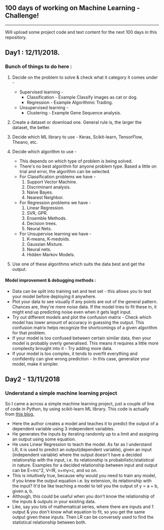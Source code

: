 ## 100 days of working on Machine Learning - Challenge!
____
Will upload some project code and text content for the next 100 days in this repository.
## Day1 : 12/11/2018.
### Bunch of things to do here :

1. Decide on the problem to solve & check what it category it comes under -
    * Supervised learning -
        * Classification - Example Classify images as cat           or dog.
        * Regression - Example Algorithmic Trading.
    * Unsupervised learning -
        * Clustering - Example Gene Sequence analysis.
        
2. Create a dataset or download one. General rule is, the larger the dataset, the better.

3. Decide which ML library to use - Keras, Scikit-learn, TensorFlow, Theano, etc.

4. Decide which algorithm to use - 
    * This depends on which type of problem is being solved.
    * There's no best algorithm for anyone problem type. Based a little on trial and error, the algorithm can be selected.
    * For Classification problems we have -
        1. Support Vector Machine.
        2. Discriminant analysis.
        3. Naive Bayes.
        4. Nearest Neighbor.
    * For Regression problems we have -
        1. Linear Regression.
        2. SVR, GPR.
        3. Ensemble Methods.
        4. Decision trees.
        5. Neural Nets.
    * For Unsupervise learning we have -
        1. K-means, K-medoids.
        2. Gaussian Mixture.
        3. Neural nets.
        4. Hidden Markov Models.
        
5. Use one of these algorithms which suits the data best and get the output.

#### Model improvement & debugging methods :

* Data can be split into training set and test set - this allows you to test your model before deploying it anywhere.
* Plot your data to see visually if any points are out of the general pattern. Chances are, they're mere noise data. If the model tries to fit these in, it might end up predicting noise even when it gets legit input.
* Try out different models and plot the confusion matrix - Check which model has lower amount of accuracy in guessing the output. This confusion matrix helps recognize the shortcomings of a given algorithm for that problem.
* If your model is too confused between certain similar data, then your model is probably overly generalised. This means it requires a little more complexity brought into it  - Try adding more data.
* If your model is too complex, it tends to overfit everything and confidently can give wrong prediction - In this case, generalize your model, make it simpler.

## Day2 - 13/11/2018
### Understand a simple machine learning project 
So I came a across a simple machine learning project, just a couple of line of code in Python, by using scikit-learn ML library.
This code is actually from [this blog.](https://towardsdatascience.com/simple-machine-learning-model-in-python-in-5-lines-of-code-fe03d72e78c6)
   * Here the author creates a model and teaches it to predict the output of a dependent variable using 3 independent variables. 
   * He generates the inputs by iterating randomly up to a limit and assigning an output using some equation. 
   * He uses Linear Regression to teach the model. As far as I understand LR, it is used to predict an output(dependent variable), given an input (independent variable) where the output doesn't have a decided relationship with the input, i.e. its relationship is probabilistic/statistical in nature. Examples for a decided relationship between input and output can be E=mc^2, V=IR, x+my=c, and so on.
   * This is intuitively true, because why would you need to train any model, if you knew the output equation i.e. by extension, its relationship with the input? It'd be like teaching a model to tell you the output of y = a + b, given a, b. 
   * Although, this could be useful when you don't know the relationship of the inputs & outputs in your existing data.
   * Like, say you lots of mathematical series, where there are inputs and 1 output & you don't know what equation to fit, so you get the same output given these inputs. Then LR can be conversely used to find the statistical relationship between both.

